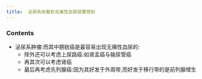 ```yaml
---
title:  泌尿系统看到无痛性血尿就要想到
--- 
```


### Contents
- 泌尿系肿瘤:而其中膀胱癌是最容易出现无痛性血尿的:
  - 除外还可以考虑上尿路癌:如肾盂癌与输尿管癌
  - 再其次可以考虑肾癌
  - 最后再考虑先列腺癌:因为其好发于外周带,而好发于移行带的是前列腺增生
